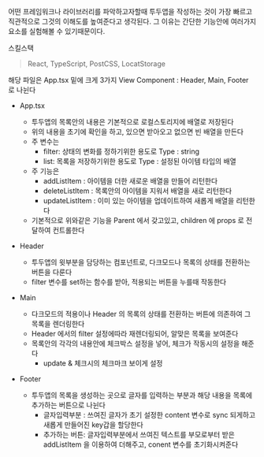 어떤 프레임워크나 라이브러리를 파악하고자할때 투두앱을 작성하는 것이 가장 빠르고 직관적으로 그것의 이해도를 높여준다고 생각된다. 
그 이유는 간단한 기능안에 여러가지 요소를 실험해볼 수 있기때문이다.

스킬스택
> React, TypeScript, PostCSS, LocatStorage

해당 파일은 App.tsx 밑에 크게 3가지 View Component : Header, Main, Footer 로 나뉜다

* App.tsx
  * 투두앱의 목록안의 내용은 기본적으로 로컬스토리지에 배열로 저장된다
  * 위의 내용을 초기에 확인을 하고, 있으면 받아오고 없으면 빈 배열을 만든다
  * 주 변수는
    * filter: 상태의 변화를 정하기위한 용도로 Type : string
    * list: 목록을 저장하기위한 용도로 Type : 설정된 아이템 타입의 배열  
  * 주 기능은
    * addListItem : 아이템을 더한 새로운 배열을 만들어 리턴한다
    * deleteListItem : 목록안의 아이템을 지워서 배열을 새로 리턴한다
    * updateListItem : 이미 있는 아이템을 업데이트하여 새롭게 배열을 리턴한다
  * 기본적으로 위와같은 기능을 Parent 에서 갖고있고, children 에 props 로 전달하여 컨트롤한다

* Header
  * 투두앱의 윗부분을 담당하는 컴포넌트로, 다크모드나 목록의 상태를 전환하는 버튼을 다룬다
  * filter 변수를 set하는 함수를 받아, 적용되는 버튼을 누를때 작동한다

* Main 
  * 다크모드의 적용이나 Header 의 목록의 상태를 전환하는 버튼에 의존하여 그 목록을 렌더링한다
  * Header 에서의 filter 설정에따라 재렌더링되어, 알맞은 목록을 보여준다
  * 목록안의 각각의 내용안에 체크박스 설정을 넣어, 체크가 작동시의 설정을 해준다
    * update & 체크시의 체크마크 보이게 설정 

* Footer
  * 투두앱의 목록을 생성하는 곳으로 글자를 입력하는 부분과 해당 내용을 목록에 추가하는 버튼으로 나뉜다
    * 글자입력부분 : 쓰여진 글자가 초기 설정한 content 변수로 sync 되게하고 새롭게 만들어진 key갑을 할당한다
    * 추가하는 버튼: 글자입력부분에서 쓰여진 텍스트를 부모로부터 받은 addListItem 을 이용하여 더해주고, conent 변수를 초기화시켜준다
